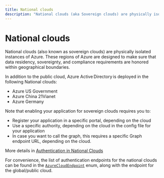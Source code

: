 ```yaml
---
title: National clouds
description: "National clouds (aka Sovereign clouds) are physically isolated instances of Azure."
---
```


# National clouds

National clouds (also known as sovereign clouds) are physically isolated instances of Azure. These regions of Azure are designed to make sure that data residency, sovereignty, and compliance requirements are honored within geographical boundaries.

In addition to the public cloud​, Azure Active Directory is deployed in the following National clouds:  

- Azure US Government
- Azure China 21Vianet
- Azure Germany

Note that enabling your application for sovereign clouds requires you to:

- Register your application in a specific portal, depending on the cloud
- Use a specific authority, depending on the cloud in the config file for your application
- In case you want to call the graph, this requires a specific Graph endpoint URL, depending on the cloud.

More details in [Authentication in National Clouds](/azure/active-directory/develop/authentication-national-cloud)

For convenience, the list of authentication endpoints for the national clouds can be found in the [`AzureCloudEndpoint`](xref:com.microsoft.aad.msal4j.AzureCloudEndpoint) enum, along with the endpoint for the global/public cloud.
